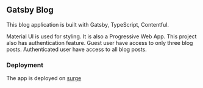 ## Gatsby Blog

This blog application is built with Gatsby, TypeScript, Contentful.

Material UI is used for styling. It is also a Progressive Web App.
This project also has authentication feature. Guest user have access to only three blog posts. Authenticated user have access to all blog posts.

### Deployment
The app is deployed on [surge](https://thegatsbyblog.surge.sh)
